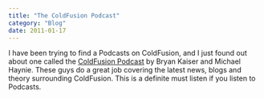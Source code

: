 ```yaml
---
title: "The ColdFusion Podcast"
category: "Blog"
date: 2011-01-17
---
```



I have been trying to find a Podcasts on ColdFusion, and I just found out about one called the [ColdFusion Podcast](http://www.coldfusionpodcast.com/) by Bryan Kaiser and Michael Haynie. These guys do a great job covering the latest news, blogs and theory surrounding ColdFusion. This is a definite must listen if you listen to Podcasts.